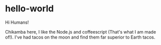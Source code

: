 # hello-world

Hi Humans!

Chikamba here, I like the Node.js and coffeescript (That's what I am made of!).
I've had tacos on the moon and find them far superior to Earth tacos.


